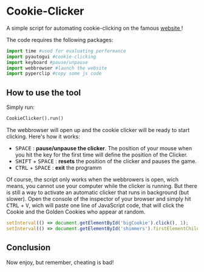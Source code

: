 # Cookie-Clicker

A simple script for automating cookie-clicking on the famous
<a href="https://orteil.dashnet.org/cookieclicker/">
  website
</a>!

The code requires the following packages:

```python
import time #used for evaluating performance
import pyautogui #cookie-clicking
import keyboard #pause/unpause
import webbrowser #launch the website
import pyperclip #copy some js code
```

## How to use the tool

Simply run:

```python
CookieClicker().run()
```

The webbrowser will open up and the cookie clicker will be ready to start clicking. Here's how it
works:
  - <kbd>SPACE</kbd> : **pause/unpause the clicker**. The position of your mouse when you hit the key for the first time
  will define the position of the Clicker.
  - <kbd>SHIFT</kbd> + <kbd>SPACE</kbd> : **resets** the position of the clicker and pauses the game.
  - <kbd>CTRL</kbd> + <kbd>SPACE</kbd> : **exit** the programm
  
Of course, the script only works when the webbrowers is open, wich means, you cannot use your computer
while the clicker is running. But there is still a way to activate an automatic clicker that runs in 
background (but slower).
Open the console of the inspector of your browser and simply hit <kbd>CTRL</kbd> + <kbd>V</kbd>,
wich will paste one line of JavaScript code, that will click the Cookie and the Golden Cookies who appear at random.

```javascript
setInterval(() => document.getElementById('bigCookie').click(), 1);
setInterval(() => document.getElementById('shimmers').firstElementChild.click(), 10);
```

## Conclusion

Now enjoy, but remember, cheating is bad!
  
  
